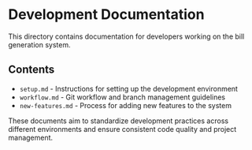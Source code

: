 # Development Documentation

This directory contains documentation for developers working on the bill generation system.

## Contents

- `setup.md` - Instructions for setting up the development environment
- `workflow.md` - Git workflow and branch management guidelines
- `new-features.md` - Process for adding new features to the system

These documents aim to standardize development practices across different environments and ensure consistent code quality and project management. 